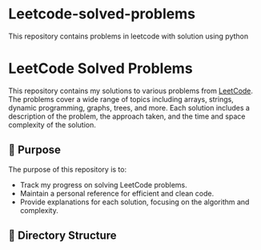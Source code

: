 # Leetcode-solved-problems
This repository contains problems in leetcode with solution using python
# LeetCode Solved Problems

This repository contains my solutions to various problems from [LeetCode](https://leetcode.com/). The problems cover a wide range of topics including arrays, strings, dynamic programming, graphs, trees, and more. Each solution includes a description of the problem, the approach taken, and the time and space complexity of the solution.

## 🚀 Purpose

The purpose of this repository is to:
- Track my progress on solving LeetCode problems.
- Maintain a personal reference for efficient and clean code.
- Provide explanations for each solution, focusing on the algorithm and complexity.

## 📂 Directory Structure

